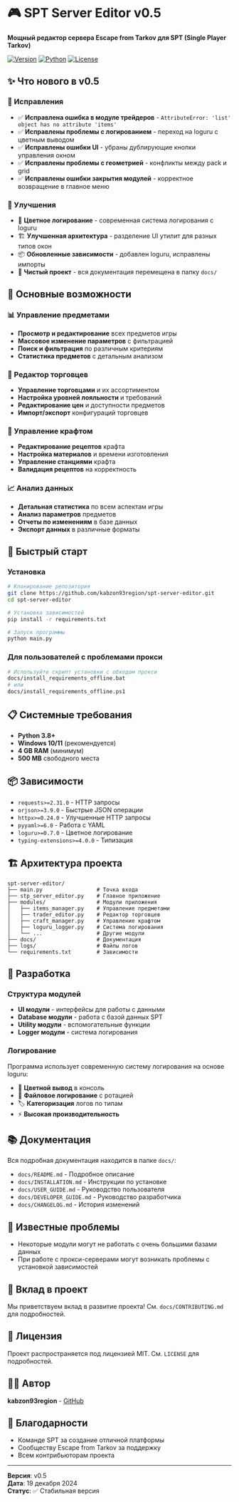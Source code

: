 # 🎮 SPT Server Editor v0.5

**Мощный редактор сервера Escape from Tarkov для SPT (Single Player Tarkov)**

[![Version](https://img.shields.io/badge/version-0.5-blue.svg)](https://github.com/kabzon93region/spt-server-editor)
[![Python](https://img.shields.io/badge/python-3.8+-green.svg)](https://python.org)
[![License](https://img.shields.io/badge/license-MIT-yellow.svg)](LICENSE)

## ✨ Что нового в v0.5

### 🔧 Исправления
- ✅ **Исправлена ошибка в модуле трейдеров** - `AttributeError: 'list' object has no attribute 'items'`
- ✅ **Исправлены проблемы с логированием** - переход на loguru с цветным выводом
- ✅ **Исправлены ошибки UI** - убраны дублирующие кнопки управления окном
- ✅ **Исправлены проблемы с геометрией** - конфликты между pack и grid
- ✅ **Исправлены ошибки закрытия модулей** - корректное возвращение в главное меню

### 🚀 Улучшения
- 🎨 **Цветное логирование** - современная система логирования с loguru
- 🏗️ **Улучшенная архитектура** - разделение UI утилит для разных типов окон
- 📦 **Обновленные зависимости** - добавлен loguru, исправлены импорты
- 🧹 **Чистый проект** - вся документация перемещена в папку `docs/`

## 🎯 Основные возможности

### 📊 Управление предметами
- **Просмотр и редактирование** всех предметов игры
- **Массовое изменение параметров** с фильтрацией
- **Поиск и фильтрация** по различным критериям
- **Статистика предметов** с детальным анализом

### 🏪 Редактор торговцев
- **Управление торговцами** и их ассортиментом
- **Настройка уровней лояльности** и требований
- **Редактирование цен** и доступности предметов
- **Импорт/экспорт** конфигураций торговцев

### 🔨 Управление крафтом
- **Редактирование рецептов** крафта
- **Настройка материалов** и времени изготовления
- **Управление станциями** крафта
- **Валидация рецептов** на корректность

### 📈 Анализ данных
- **Детальная статистика** по всем аспектам игры
- **Анализ параметров** предметов
- **Отчеты по изменениям** в базе данных
- **Экспорт данных** в различные форматы

## 🚀 Быстрый старт

### Установка
```bash
# Клонирование репозитория
git clone https://github.com/kabzon93region/spt-server-editor.git
cd spt-server-editor

# Установка зависимостей
pip install -r requirements.txt

# Запуск программы
python main.py
```

### Для пользователей с проблемами прокси
```bash
# Используйте скрипт установки с обходом прокси
docs/install_requirements_offline.bat
# или
docs/install_requirements_offline.ps1
```

## 📋 Системные требования

- **Python 3.8+**
- **Windows 10/11** (рекомендуется)
- **4 GB RAM** (минимум)
- **500 MB** свободного места

## 📦 Зависимости

- `requests>=2.31.0` - HTTP запросы
- `orjson>=3.9.0` - Быстрые JSON операции
- `httpx>=0.24.0` - Улучшенные HTTP запросы
- `pyyaml>=6.0` - Работа с YAML
- `loguru>=0.7.0` - Цветное логирование
- `typing-extensions>=4.0.0` - Типизация

## 🏗️ Архитектура проекта

```
spt-server-editor/
├── main.py                 # Точка входа
├── stp_server_editor.py    # Главное приложение
├── modules/                # Модули приложения
│   ├── items_manager.py    # Управление предметами
│   ├── trader_editor.py    # Редактор торговцев
│   ├── craft_manager.py    # Управление крафтом
│   ├── loguru_logger.py    # Система логирования
│   └── ...                 # Другие модули
├── docs/                   # Документация
├── logs/                   # Файлы логов
└── requirements.txt        # Зависимости
```

## 🔧 Разработка

### Структура модулей
- **UI модули** - интерфейсы для работы с данными
- **Database модули** - работа с базой данных SPT
- **Utility модули** - вспомогательные функции
- **Logger модули** - система логирования

### Логирование
Программа использует современную систему логирования на основе loguru:
- 🎨 **Цветной вывод** в консоль
- 📁 **Файловое логирование** с ротацией
- 🏷️ **Категоризация** логов по типам
- ⚡ **Высокая производительность**

## 📚 Документация

Вся подробная документация находится в папке `docs/`:
- `docs/README.md` - Подробное описание
- `docs/INSTALLATION.md` - Инструкции по установке
- `docs/USER_GUIDE.md` - Руководство пользователя
- `docs/DEVELOPER_GUIDE.md` - Руководство разработчика
- `docs/CHANGELOG.md` - История изменений

## 🐛 Известные проблемы

- Некоторые модули могут не работать с очень большими базами данных
- При работе с прокси-серверами могут возникать проблемы с установкой зависимостей

## 🤝 Вклад в проект

Мы приветствуем вклад в развитие проекта! См. `docs/CONTRIBUTING.md` для подробностей.

## 📄 Лицензия

Проект распространяется под лицензией MIT. См. `LICENSE` для подробностей.

## 👨‍💻 Автор

**kabzon93region** - [GitHub](https://github.com/kabzon93region)

## 🙏 Благодарности

- Команде SPT за создание отличной платформы
- Сообществу Escape from Tarkov за поддержку
- Всем контрибьюторам проекта

---

**Версия**: v0.5  
**Дата**: 19 декабря 2024  
**Статус**: ✅ Стабильная версия
